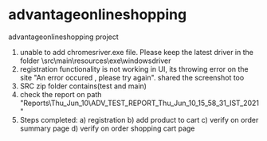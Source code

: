 # advantageonlineshopping
advantageonlineshopping project

1) unable to add chromesriver.exe file. Please keep the latest driver in the folder \src\main\resources\exe\windowsdriver
2) registration functionality is not working in UI, its throwing error on the site "An error occured , please try again". shared the screenshot too
3) SRC zip folder contains(test and main)
4) check the report on path "Reports\Thu_Jun_10\ADV_TEST_REPORT_Thu_Jun_10_15_58_31_IST_2021"
5) Steps completed:
  a) registration
  b) add product to cart
  c) verify on order summary page
  d) verify on order shopping cart page
